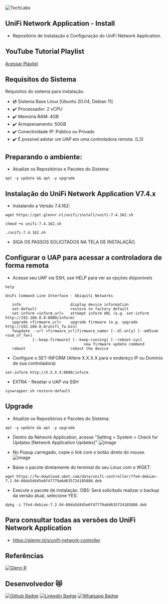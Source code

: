 ![TechLabs](https://techlabs.net.br/wp-content/uploads/2021/09/logo_blog.png)

## UniFi Network Application - Install
* Repositório de Instalação e Configuração do UniFi Network Application.
 
## YouTube Tutorial Playlist
[Acessar Playlist](https://www.youtube.com/watch?v=f9THohalRB0&list=PLxU94wRRr-7xkvOapzNhJTgA-EqZvle3d)

## Requisitos do Sistema
Requisitos do sistema para instalação.
 
* :cd: Sistema Base Linux [Ubuntu 20.04, Debian 11]
* :heavy_check_mark: Processador: 2 vCPU
* :heavy_check_mark: Memória RAM: 4GB
* :heavy_check_mark: Armazenamento: 50GB
* :heavy_check_mark: Conectividade IP: Público ou Privado
* :heavy_check_mark: É possível adotar um UAP em uma controladora remota. (L3)


## Preparando o ambiente:
* Atualize os Repositórios e Pacotes do Sistema:
``` 
apt -y update && apt -y upgrade
``` 


## Instalação do UniFi Network Application V7.4.x
* Instalando a Versão 7.4.162:
```
wget https://get.glennr.nl/unifi/install/unifi-7.4.162.sh
```
```
chmod +x unifi-7.4.162.sh
```
```
./unifi-7.4.162.sh
``` 
* SIGA OS PASSOS SOLICITADOS NA TELA DE INSTALAÇÃO.


## Configurar o UAP para acessar a controladora de forma remota
*   Acesse seu UAP via SSH, use HELP para ver as opções disponíveis
```
help
```

```
UniFi Command Line Interface - Ubiquiti Networks

   info                      display device information
   set-default               restore to factory default
   set-inform <inform_url>   attempt inform URL (e.g. set-inform http://192.168.0.8:8080/inform)
   upgrade <firmware_url>    upgrade firmware (e.g. upgrade http://192.168.0.8/unifi_fw.bin)
   fwupdate --url <firmware_url|firmware_name> [--dl-only] [--md5sum <sum_of_fw>]
            [--keep-firmware] [--keep-running] [--reboot-sys]
                                   new firmware update command
   reboot                    reboot the device
```

* Configure o SET-INFORM (Altere X.X.X.X para o endereço IP ou Domínio de sua controladora)
``` 
set-inform http://X.X.X.X:8080/inform
```

* EXTRA - Resetar o UAP via SSH
``` 
syswrapper.sh restore-default
```


## Upgrade
* Atualize os Repositórios e Pacotes do Sistema:
``` 
apt -y update && apt -y upgrade
``` 
*   Dentro da Network Application, acesse "Setting > System > Check for Updates [Network Application Updates]"
![image](https://user-images.githubusercontent.com/6774062/194638399-97c5b336-71ec-42b8-9f51-dd5235fdae28.png)

* No Popup carregado, copie o link com o botão direto do mouse.
![image](https://user-images.githubusercontent.com/6774062/194638741-e32eec70-6f97-4954-bbb5-89f8f2a89308.png)

* Baixe o pacote diretamente do terminal do seu Linux com o WGET:
``` 
wget https://fw-download.ubnt.com/data/unifi-controller/7fe4-debian-7.2.94-60da5d445e0f47779a6d635724185886.deb
```

*  Execute o pacote de instalação. OBS: Será solicitado realizar o backup da versão atual, selecione YES:
```
dpkg -i 7fe4-debian-7.2.94-60da5d445e0f47779a6d635724185886.deb
``` 

## Para consultar todas as versões do UniFi Network Application 
*   https://glennr.nl/s/unifi-network-controller

## Referências
[![Glenn R](https://upload.wikimedia.org/wikipedia/en/thumb/9/93/Ubiquiti_Networks_2016.svg/220px-Ubiquiti_Networks_2016.svg.png)](https://glennr.nl/s/unifi-network-controller)


## Desenvolvedor :heart_eyes_cat:
[![Github Badge](https://img.shields.io/badge/-Github-000?style=flat-square&logo=Github&logoColor=white&link=https://github.com/nilsonpessim)](https://github.com/nilsonpessim)
[![Linkedin Badge](https://img.shields.io/badge/-LinkedIn-blue?style=flat-square&logo=Linkedin&logoColor=white&link=https://br.linkedin.com/in/nilsonpessim)](https://br.linkedin.com/in/nilsonpessim)
[![Whatsapp Badge](https://img.shields.io/badge/-Whatsapp-4CA143?style=flat-square&labelColor=4CA143&logo=whatsapp&logoColor=white&link=https://api.whatsapp.com/send?phone=5537999351046)](https://api.whatsapp.com/send?phone=5537999351046)
